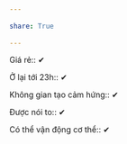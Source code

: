 ---  
share: True  
---  
Giá rẻ:: ✔  
Ở lại tới 23h:: ✔  
Không gian tạo cảm hứng:: ✔  
Được nói to:: ✔  
Có thể vận động cơ thể:: ✔  
  
  
